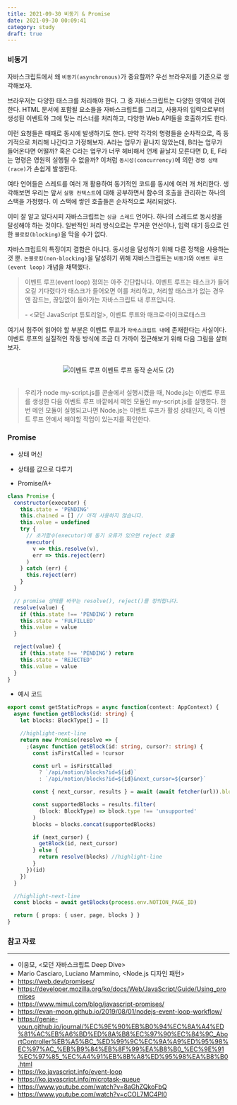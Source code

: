 ```yaml
---
title: 2021-09-30 비동기 & Promise
date: 2021-09-30 00:09:41
category: study
draft: true
---
```


### 비동기

자바스크립트에서 왜 `비동기(asynchronous)`가 중요할까? 우선 브라우저를 기준으로 생각해보자.

브라우저는 다양한 태스크를 처리해야 한다. 그 중 자바스크립트는 다양한 영역에 관여한다. HTML 문서에 포함될 요소들을 자바스크립트를 그리고, 사용자의 입력으로부터 생성된 이벤트와 그에 맞는 리스너를 처리하고, 다양한 Web API들을 호출하기도 한다.

이런 요청들은 때때로 동시에 발생하기도 한다. 만약 각각의 명령들을 순차적으로, 즉 동기적으로 처리해 나간다고 가정해보자. A라는 업무가 끝나지 않았는데, B라는 업무가 들어온다면 어떨까? 혹은 C라는 업무가 너무 헤비해서 언제 끝날지 모른다면 D, E, F라는 명령은 영원히 실행될 수 없을까? 이처럼 `동시성(concurrency)`에 의한 `경쟁 상태(race)`가 손쉽게 발생한다.

여타 언어들은 스레드를 여러 개 활용하여 동기적인 코드를 동시에 여러 개 처리한다. 생각해보면 우리는 앞서 `실행 컨택스트`에 대해 공부하면서 함수의 호출을 관리하는 하나의 스택을 가정했다. 이 스택에 쌓인 호출들은 순차적으로 처리되었다.

이미 잘 알고 있다시피 자바스크립트는 `싱글 스레드` 언어다. 하나의 스레드로 동시성을 달성해야 하는 것이다. 일반적인 처리 방식으로는 무거운 연산이나, 입력 대기 등으로 인한 `블로킹(blocking)`을 막을 수가 없다.

자바스크립트의 특징이지 결함은 아니다. 동시성을 달성하기 위해 다른 정책을 사용하는 것 뿐. `논블로킹(non-blocking)`을 달성하기 위해 자바스크립트는 `비동기`와 `이벤트 루프(event loop)` 개념을 채택했다.

> 이벤트 루프(event loop) 정의는 아주 간단합니다. 이벤트 루프는 태스크가 들어오길 기다렸다가 태스크가 들어오면 이를 처리하고, 처리할 태스크가 없는 경우엔 잠드는, 끊임없이 돌아가는 자바스크립트 내 루프입니다.
>
> \- <모던 JavaScript 튜토리얼>, 이벤트 루프와 매크로·마이크로태스크

여기서 힘주어 읽어야 할 부분은 이벤트 루프가 `자바스크립트 내`에 존재한다는 사실이다. 이벤트 루프의 실질적인 작동 방식에 조금 더 가까이 접근해보기 위해 다음 그림을 살펴보자.

<br>

<div style="width: 100%;" align="center">
  <img src="https://evan-moon.github.io/static/f9c11eeefdd25b07850636e84007db11/21b4d/nodejs-event-loop-workflow.png" alt="이벤트 루프" />
이벤트 루프 동작 순서도 (2)

</div>

<br>

> 우리가 node my-script.js를 콘솔에서 실행시켰을 때, Node.js는 이벤트 루프를 생성한 다음 이벤트 루프 바깥에서 메인 모듈인 my-script.js를 실행한다. 한번 메인 모듈이 실행되고나면 Node.js는 이벤트 루프가 활성 상태인지, 즉 이벤트 루프 안에서 해야할 작업이 있는지를 확인한다.

### Promise

- 상태 머신

- 상태를 값으로 다루기

- Promise/A+

```js
class Promise {
  constructor(executor) {
    this.state = 'PENDING'
    this.chained = [] // 아직 사용하지 않습니다.
    this.value = undefined
    try {
      // 초기함수(executor)에 동기 오류가 있으면 reject 호출
      executor(
        v => this.resolve(v),
        err => this.reject(err)
      )
    } catch (err) {
      this.reject(err)
    }
  }

  // promise 상태를 바꾸는 resolve(), reject()를 정의합니다.
  resolve(value) {
    if (this.state !== 'PENDING') return
    this.state = 'FULFILLED'
    this.value = value
  }

  reject(value) {
    if (this.state !== 'PENDING') return
    this.state = 'REJECTED'
    this.value = value
  }
}
```

- 예시 코드

```ts
export const getStaticProps = async function(context: AppContext) {
  async function getBlocks(id: string) {
    let blocks: BlockType[] = []

    //highlight-next-line
    return new Promise(resolve => {
      ;(async function getBlock(id: string, cursor?: string) {
        const isFirstCalled = !cursor

        const url = isFirstCalled
          ? `/api/notion/blocks?id=${id}`
          : `/api/notion/blocks?id=${id}&next_cursor=${cursor}`

        const { next_cursor, results } = await (await fetcher(url)).blocks

        const supportedBlocks = results.filter(
          (block: BlockType) => block.type !== 'unsupported'
        )
        blocks = blocks.concat(supportedBlocks)

        if (next_cursor) {
          getBlock(id, next_cursor)
        } else {
          return resolve(blocks) //highlight-line
        }
      })(id)
    })
  }

  //highlight-next-line
  const blocks = await getBlocks(process.env.NOTION_PAGE_ID)

  return { props: { user, page, blocks } }
}
```

### 참고 자료

---

- 이웅모, <모던 자바스크립트 Deep Dive>
- Mario Casciaro, Luciano Mammino, <Node.js 디자인 패턴>
- https://web.dev/promises/
- https://developer.mozilla.org/ko/docs/Web/JavaScript/Guide/Using_promises
- https://www.mimul.com/blog/javascript-promises/
- https://evan-moon.github.io/2019/08/01/nodejs-event-loop-workflow/
- https://genie-youn.github.io/journal/%EC%9E%90%EB%B0%94%EC%8A%A4%ED%81%AC%EB%A6%BD%ED%8A%B8%EC%97%90%EC%84%9C_AbortController%EB%A5%BC_%ED%99%9C%EC%9A%A9%ED%95%98%EC%97%AC_%EB%B9%84%EB%8F%99%EA%B8%B0_%EC%9E%91%EC%97%85_%EC%A4%91%EB%8B%A8%ED%95%98%EA%B8%B0.html
- https://ko.javascript.info/event-loop
- https://ko.javascript.info/microtask-queue
- https://www.youtube.com/watch?v=8aGhZQkoFbQ
- https://www.youtube.com/watch?v=cCOL7MC4Pl0
